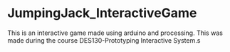 # JumpingJack_InteractiveGame
This is an interactive game made using arduino and processing. This was made during the course DES130-Prototyping Interactive System.s
